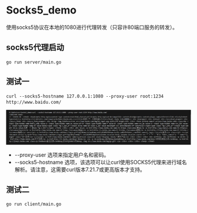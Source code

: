 # Socks5_demo
使用socks5协议在本地的1080进行代理转发（只容许80端口服务的转发）。

##  socks5代理启动
```shell
go run server/main.go
```
##  测试一
```shell
curl --socks5-hostname 127.0.0.1:1080 --proxy-user root:1234 http://www.baidu.com/
```
![Alt text](image.png)

- --proxy-user 选项来指定用户名和密码。
- --socks5-hostname 选项，该选项可以让curl使用SOCKS5代理来进行域名解析。请注意，这需要curl版本7.21.7或更高版本才支持。 

##  测试二

``` shell
go run client/main.go
```